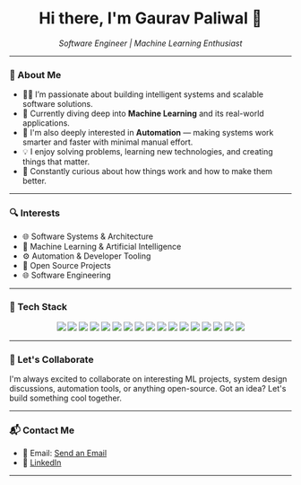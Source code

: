 <h1 align="center">Hi there, I'm Gaurav Paliwal 👋</h1>

<p align="center">
  <em> Software Engineer | Machine Learning Enthusiast </em>
</p>

---

### 🚀 About Me

- 👨‍💻 I’m passionate about building intelligent systems and scalable software solutions.
- 🤖 Currently diving deep into **Machine Learning** and its real-world applications.
- 🤖 I'm also deeply interested in **Automation** — making systems work smarter and faster with minimal manual effort.
- 💡 I enjoy solving problems, learning new technologies, and creating things that matter.
- 🧠 Constantly curious about how things work and how to make them better.

---

### 🔍 Interests

- 🌐 Software Systems & Architecture  
- 🤖 Machine Learning & Artificial Intelligence  
- ⚙️ Automation & Developer Tooling  
- 🧰 Open Source Projects  
- 🌐 Software Engineering
---

### 🧰 Tech Stack

<p align="center">
  <img src="https://img.shields.io/badge/HTML5-E34F26?logo=html5&logoColor=fff&style=for-the-badge" />
  <img src="https://img.shields.io/badge/CSS3-1572B6?logo=css3&logoColor=fff&style=for-the-badge" />
  <img src="https://img.shields.io/badge/TailwindCSS-06B6D4?logo=tailwindcss&logoColor=fff&style=for-the-badge" />
  <img src="https://img.shields.io/badge/JavaScript-F7DF1E?logo=javascript&logoColor=000&style=for-the-badge" />
  <img src="https://img.shields.io/badge/TypeScript-3178C6?logo=typescript&logoColor=fff&style=for-the-badge" />
  <img src="https://img.shields.io/badge/React.js-61DAFB?logo=react&logoColor=000&style=for-the-badge" />
  <img src="https://img.shields.io/badge/Next.js-000?logo=nextdotjs&logoColor=fff&style=for-the-badge" />
  <img src="https://img.shields.io/badge/Framer%20Motion-EF0179?logo=framer&logoColor=fff&style=for-the-badge" />
  <img src="https://img.shields.io/badge/PlateUI-000?style=for-the-badge" />
  <img src="https://img.shields.io/badge/Docusaurus-0A0A0A?logo=docusaurus&logoColor=fff&style=for-the-badge" />
  <img src="https://img.shields.io/badge/Flutter-02569B?logo=flutter&logoColor=fff&style=for-the-badge" />
  <img src="https://img.shields.io/badge/Dart-0175C2?logo=dart&logoColor=fff&style=for-the-badge" />
  <img src="https://img.shields.io/badge/Node.js-339933?logo=nodedotjs&logoColor=fff&style=for-the-badge" />
  <img src="https://img.shields.io/badge/MongoDB-47A248?logo=mongodb&logoColor=fff&style=for-the-badge" />
  <img src="https://img.shields.io/badge/PostgreSQL-4169E1?logo=postgresql&logoColor=fff&style=for-the-badge" />
  <img src="https://img.shields.io/badge/Docker-2496ED?logo=docker&logoColor=fff&style=for-the-badge" />
  <img src="https://img.shields.io/badge/AWS-232F3E?logo=amazonaws&logoColor=fff&style=for-the-badge" />
</p>

---
### 🤝 Let's Collaborate

I'm always excited to collaborate on interesting ML projects, system design discussions, automation tools, or anything open-source. Got an idea? Let's build something cool together.

---

### 📬 Contact Me

- 📧 Email: [Send an Email ](gmpaliwal21@gmail.com)
- 🔗 [LinkedIn](https://www.linkedin.com/in/gaurav-paliwal-a7576124a)

---


<!---
gmpaliwal07/gmpaliwal07 is a ✨ special ✨ repository because its `README.md` (this file) appears on your GitHub profile.
You can click the Preview link to take a look at your changes.
--->
